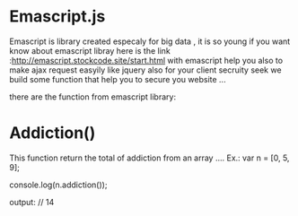# Emascript.js
Emascript is library created especaly for big data , it is so young 
if you want know about emascript libray here is the link  :http://emascript.stockcode.site/start.html
with emascript help you also to make ajax request easyily like jquery also for your client secruity seek we build some function that help you to secure you website ... 

there are the function from emascript library:

# Addiction()
This function return the total of addiction from an array
....
Ex.:
var n = [0, 5, 9];

console.log(n.addiction());

output:
// 14
  

